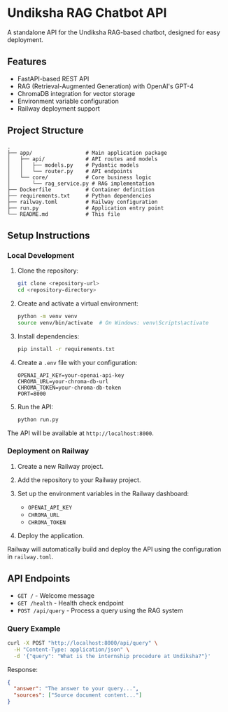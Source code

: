 # Undiksha RAG Chatbot API

A standalone API for the Undiksha RAG-based chatbot, designed for easy deployment.

## Features

- FastAPI-based REST API
- RAG (Retrieval-Augmented Generation) with OpenAI's GPT-4
- ChromaDB integration for vector storage
- Environment variable configuration
- Railway deployment support

## Project Structure

```
.
├── app/                 # Main application package
│   ├── api/             # API routes and models
│   │   ├── models.py    # Pydantic models
│   │   └── router.py    # API endpoints
│   └── core/            # Core business logic
│       └── rag_service.py # RAG implementation
├── Dockerfile           # Container definition
├── requirements.txt     # Python dependencies
├── railway.toml         # Railway configuration
├── run.py               # Application entry point
└── README.md            # This file
```

## Setup Instructions

### Local Development

1. Clone the repository:
   ```bash
   git clone <repository-url>
   cd <repository-directory>
   ```

2. Create and activate a virtual environment:
   ```bash
   python -m venv venv
   source venv/bin/activate  # On Windows: venv\Scripts\activate
   ```

3. Install dependencies:
   ```bash
   pip install -r requirements.txt
   ```

4. Create a `.env` file with your configuration:
   ```
   OPENAI_API_KEY=your-openai-api-key
   CHROMA_URL=your-chroma-db-url
   CHROMA_TOKEN=your-chroma-db-token
   PORT=8000
   ```

5. Run the API:
   ```bash
   python run.py
   ```

The API will be available at `http://localhost:8000`.

### Deployment on Railway

1. Create a new Railway project.

2. Add the repository to your Railway project.

3. Set up the environment variables in the Railway dashboard:
   - `OPENAI_API_KEY`
   - `CHROMA_URL`
   - `CHROMA_TOKEN`

4. Deploy the application.

Railway will automatically build and deploy the API using the configuration in `railway.toml`.

## API Endpoints

- `GET /` - Welcome message
- `GET /health` - Health check endpoint
- `POST /api/query` - Process a query using the RAG system

### Query Example

```bash
curl -X POST "http://localhost:8000/api/query" \
  -H "Content-Type: application/json" \
  -d '{"query": "What is the internship procedure at Undiksha?"}'
```

Response:
```json
{
  "answer": "The answer to your query...",
  "sources": ["Source document content..."]
}
```
